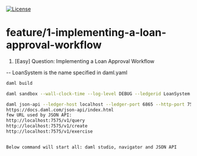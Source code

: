 [![License](https://img.shields.io/badge/License-Apache%202.0-blue.svg)](https://github.com/digital-asset/daml/blob/main/LICENSE)

# feature/1-implementing-a-loan-approval-workflow

1. [Easy] Question: Implementing a Loan Approval Workflow

-- LoanSystem is the name specified in daml.yaml

```bash
daml build

daml sandbox --wall-clock-time --log-level DEBUG --ledgerid LoanSystem ./.daml\dist\LoanSystem-0.0.1.dar

daml json-api --ledger-host localhost --ledger-port 6865 --http-port 7575
https://docs.daml.com/json-api/index.html
few URL used by JSON API:
http://localhost:7575/v1/query
http://localhost:7575/v1/create
http://localhost:7575/v1/exercise


Below command will start all: daml studio, navigator and JSON API
```
